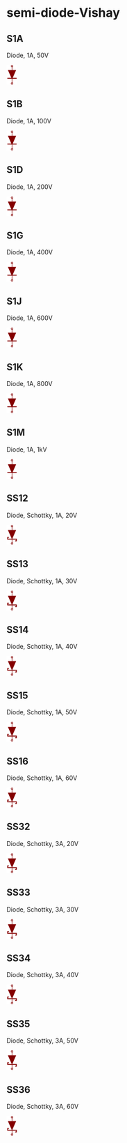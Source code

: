 # semi-diode-Vishay

## S1A
Diode, 1A, 50V

![S1A__1__1](/images/semi-diode-Vishay__S1A__1__1.png?raw=true) 
## S1B
Diode, 1A, 100V

![S1B__1__1](/images/semi-diode-Vishay__S1B__1__1.png?raw=true) 
## S1D
Diode, 1A, 200V

![S1D__1__1](/images/semi-diode-Vishay__S1D__1__1.png?raw=true) 
## S1G
Diode, 1A, 400V

![S1G__1__1](/images/semi-diode-Vishay__S1G__1__1.png?raw=true) 
## S1J
Diode, 1A, 600V

![S1J__1__1](/images/semi-diode-Vishay__S1J__1__1.png?raw=true) 
## S1K
Diode, 1A, 800V

![S1K__1__1](/images/semi-diode-Vishay__S1K__1__1.png?raw=true) 
## S1M
Diode, 1A, 1kV

![S1M__1__1](/images/semi-diode-Vishay__S1M__1__1.png?raw=true) 
## SS12
Diode, Schottky, 1A, 20V

![SS12__1__1](/images/semi-diode-Vishay__SS12__1__1.png?raw=true) 
## SS13
Diode, Schottky, 1A, 30V

![SS13__1__1](/images/semi-diode-Vishay__SS13__1__1.png?raw=true) 
## SS14
Diode, Schottky, 1A, 40V

![SS14__1__1](/images/semi-diode-Vishay__SS14__1__1.png?raw=true) 
## SS15
Diode, Schottky, 1A, 50V

![SS15__1__1](/images/semi-diode-Vishay__SS15__1__1.png?raw=true) 
## SS16
Diode, Schottky, 1A, 60V

![SS16__1__1](/images/semi-diode-Vishay__SS16__1__1.png?raw=true) 
## SS32
Diode, Schottky, 3A, 20V

![SS32__1__1](/images/semi-diode-Vishay__SS32__1__1.png?raw=true) 
## SS33
Diode, Schottky, 3A, 30V

![SS33__1__1](/images/semi-diode-Vishay__SS33__1__1.png?raw=true) 
## SS34
Diode, Schottky, 3A, 40V

![SS34__1__1](/images/semi-diode-Vishay__SS34__1__1.png?raw=true) 
## SS35
Diode, Schottky, 3A, 50V

![SS35__1__1](/images/semi-diode-Vishay__SS35__1__1.png?raw=true) 
## SS36
Diode, Schottky, 3A, 60V

![SS36__1__1](/images/semi-diode-Vishay__SS36__1__1.png?raw=true) 
